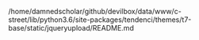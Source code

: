 /home/damnedscholar/github/devilbox/data/www/c-street/lib/python3.6/site-packages/tendenci/themes/t7-base/static/jqueryupload/README.md